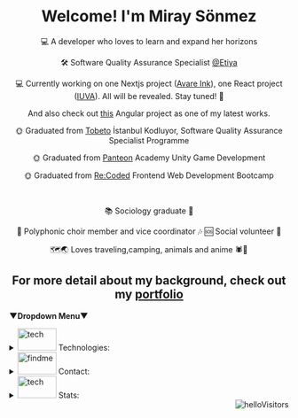 #  <h1 align="center">  Welcome! I'm Miray Sönmez</h1>

<p align=center>💻 A developer who loves to learn and expand her horizons</p>
<p align=center>🛠️ Software Quality Assurance Specialist <a href="https://www.etiya.com/" target="_blank" rel="noreferrer">@Etiya</a></p>
<p align=center>💻 Currently working on one Nextjs project (<a href="https://github.com/chiturca/Avare_Ink" target="_blank" rel="noreferrer">Avare Ink</a>), one React project (<a href="https://github.com/chiturca/iuva" target="_blank" rel="noreferrer">IUVA</a>). All will be revealed. Stay tuned! 🤩</p>
<p align=center>And also check out <a href="https://github.com/EnTeslimat/EnTeslimatManagementFrontendRepo" target="_blank" rel="noreferrer">this</a> Angular project as one of my latest works. </p>
<p align=center>🌞 Graduated from <a href="https://tobeto.com/platform" target="_blank" rel="noreferrer">Tobeto</a> İstanbul Kodluyor, Software Quality Assurance Specialist Programme</p>
<p align=center>🌞 Graduated from <a href="https://www.panteon.games/en/" target="_blank" rel="noreferrer">Panteon</a> Academy Unity Game Development</p>
<p align=center>🌞 Graduated from <a href="https://re-coded.com/" target="_blank" rel="noreferrer">Re:Coded</a> Frontend Web Development Bootcamp</p>
<br />
<p align=center>📚 Sociology graduate 🌟</p>
<p align=center>🎼 Polyphonic choir member and vice coordinator 🎶 🆘 Social volunteer 🤝 </p>
<p align=center>🗺️🌏 Loves traveling,camping, animals and anime 🕷🐶</p>
<h2 align=center>For more detail about my background, check out my <a href="https://miraysonmez.vercel.app/" target="_blank" rel="noreferrer">portfolio</a>
<br /></h2>

 **▼Dropdown Menu▼**
<details>
<summary><picture><img src="https://i.pinimg.com/originals/0a/25/ab/0a25abe79f17f1f817250e16f078c9e7.gif" alt="tech" width="70" height="40"/></picture> Technologies:</summary>
  
<p align=center><a href="https://developer.mozilla.org/en-US/docs/Web/JavaScript" target="_blank" rel="noreferrer"> <img src="https://cdn.jsdelivr.net/gh/devicons/devicon/icons/javascript/javascript-original.svg" alt="js" width="40" height="40"/> </a>
<a href="https://nextjs.org/" target="_blank" rel="noreferrer"> <img src="https://cdn.jsdelivr.net/gh/devicons/devicon/icons/nextjs/nextjs-original.svg" alt="nextjs" width="40" height="40"/> </a>
<a href="https://angular.io/" target="_blank" rel="noreferrer"> <img src="https://cdn.jsdelivr.net/gh/devicons/devicon/icons/angular/angular-original.svg" alt="angular" width="40" height="40"/> </a>
<a href="https://reactjs.org/" target="_blank" rel="noreferrer"> <img src="https://cdn.jsdelivr.net/gh/devicons/devicon/icons/react/react-original.svg" alt="react" width="40" height="40"/> </a>
<a href="https://redux.js.org/" target="_blank" rel="noreferrer"> <img src="https://cdn.jsdelivr.net/gh/devicons/devicon/icons/redux/redux-original.svg" alt="redux" width="40" height="40"/> </a>
<a href="https://firebase.google.com/" target="_blank" rel="noreferrer"> <img src="https://cdn.jsdelivr.net/gh/devicons/devicon/icons/firebase/firebase-plain.svg" alt="firebase" width="40" height="40"/> </a>
<a href="https://jestjs.io/" target="_blank" rel="noreferrer"> <img src="https://cdn.jsdelivr.net/gh/devicons/devicon/icons/jest/jest-plain.svg" alt="jest" width="40" height="40"/> </a>
<a href="https://eslint.org/" target="_blank" rel="noreferrer"> <img src="https://cdn.jsdelivr.net/gh/devicons/devicon/icons/eslint/eslint-original.svg" alt="eslint" width="40" height="40"/> </a>
<a href="https://www.npmjs.com/" target="_blank" rel="noreferrer"> <img src="https://cdn.jsdelivr.net/gh/devicons/devicon/icons/npm/npm-original-wordmark.svg" alt="npm" width="40" height="40"/> </a>
<a href="https://ubuntu.com/" target="_blank" rel="noreferrer"> <img src="https://cdn.jsdelivr.net/gh/devicons/devicon/icons/ubuntu/ubuntu-original.svg" alt="ubuntu" width="40" height="40"/> </a>
<a href="https://code.visualstudio.com/" target="_blank" rel="noreferrer"> <img src="https://cdn.jsdelivr.net/gh/devicons/devicon/icons/vscode/vscode-original.svg" alt="vscode" width="40" height="40"/> </a>
<a href="https://git-scm.com/" target="_blank" rel="noreferrer"> <img src="https://cdn.jsdelivr.net/gh/devicons/devicon/icons/git/git-original.svg" alt="git" width="40" height="40"/> </a>          
<a href="https://www.w3schools.com/html/html_intro.asp" target="_blank" rel="noreferrer"> <img src="https://cdn.jsdelivr.net/gh/devicons/devicon/icons/html5/html5-original.svg" alt="html" width="40" height="40"/> </a>
<a href="https://www.w3schools.com/css/css_intro.asp" target="_blank" rel="noreferrer"> <img src="https://cdn.jsdelivr.net/gh/devicons/devicon/icons/css3/css3-original.svg" alt="css" width="40" height="40"/> </a>
<a href="https://tailwindcss.com/" target="_blank" rel="noreferrer"> <img src="https://cdn.jsdelivr.net/gh/devicons/devicon/icons/tailwindcss/tailwindcss-original.svg" alt="tailwind" width="40" height="40"/> </a>
<a href="https://getbootstrap.com/" target="_blank" rel="noreferrer"> <img src="https://cdn.jsdelivr.net/gh/devicons/devicon/icons/bootstrap/bootstrap-original.svg" alt="bootstrap" width="40" height="40"/> </a>
<a href="https://www.figma.com/" target="_blank" rel="noreferrer"> <img src="https://cdn.jsdelivr.net/gh/devicons/devicon/icons/figma/figma-original.svg" alt="figma" width="40" height="40"/> </a>
<a href="https://unity.com/" target="_blank" rel="noreferrer"> <img src="https://cdn.jsdelivr.net/gh/devicons/devicon/icons/unity/unity-original.svg" alt="unity" width="40" height="40" style="background-color:#2e3136"/> </a>
<a href="https://en.wikipedia.org/wiki/C_Sharp_(programming_language)#:~:text=C%23%20(pronounced%20See%20sharp)%20is,and%20component-oriented%20programming%20disciplines." target="_blank" rel="noreferrer"> <img src="https://cdn.jsdelivr.net/gh/devicons/devicon/icons/csharp/csharp-original.svg" alt="csharp" width="40" height="40"/> </a></p>

  <p align=center>(You may learn more via clicking on the items)</p>
</details>

<details>
<summary><picture><img src="https://i.pinimg.com/originals/4c/7f/3a/4c7f3ae8c924cab27a5b1317ca6fa848.gif" alt="findme" width="70" height="40"/></picture> Contact:</summary>
<p align=center> <a href="https://www.linkedin.com/in/miraysonmez" target="_blank" rel="noreferrer"> <img src="https://img.shields.io/badge/linkedin-%230077B5.svg?&style=for-the-badge&logo=linkedin&logoColor=white" height=23> </a> <a href="mailto:sonmezmiray@gmail.com" target="_blank"><img src="https://img.shields.io/badge/Gmail-D14836?style=for-the-badge&logo=gmail&logoColor=white" height=23></a> <a href="https://discord.com/users/690594490003488818" target="_blank"><img src="https://img.shields.io/badge/Discord-5865F2?style=for-the-badge&logo=discord&logoColor=white" height=23></a> </p>
</details>

<details>
<summary><picture><img src="https://media.tenor.com/_KsnH9YVT5QAAAAC/kakashi.gif" alt="tech" width="70" height="40"/></picture> Stats:</summary>
<p align="center"> <img alt="chiturca's streak" src="https://streak-stats.demolab.com/?user=chiturca&theme=radical&hide_border=true" height="150" /></p>
<p align="center"> <img alt="chiturca's most used languages" src="https://github-readme-stats.anuraghazra1.vercel.app/api/top-langs/?username=chiturca&langs_count=8&hide_border=true&layout=compact&bg_color=30,f5a99a,904e95&title_color=fff&text_color=fff&icon_color=fff" height="150"/>
<img alt="chiturca's github stats" src="https://github-readme-stats.anuraghazra1.vercel.app/api?username=chiturca&show_icons=true&hide_border=true&count_private=true&include_all_commits=true&bg_color=70,904e95,f57353&title_color=fff&text_color=fff&icon_color=fff" height="150" /></p>
</details>

<img align="right" src="https://visitor-badge.laobi.icu/badge?page_id=/chiturca/chiturca&left_color=red&right_color=purple&left_text=Hello%20Visitors" alt="helloVisitors" >
